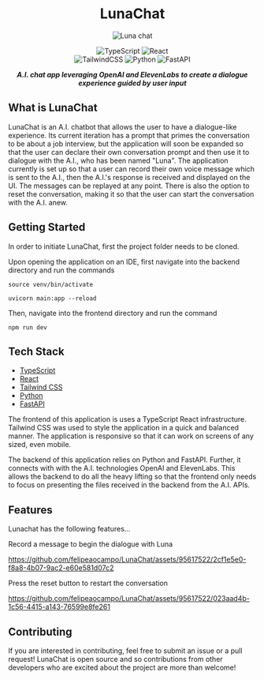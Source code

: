 
<div align="center">

# LunaChat


![Luna chat](https://github.com/felipeaocampo/LunaChat/assets/95617522/cf6d6acf-2a67-4567-9764-b0c9b4cfba6e)

![TypeScript](https://img.shields.io/badge/typescript-%23007ACC.svg?style=for-the-badge&logo=typescript&logoColor=white) 
![React](https://img.shields.io/badge/react-%2320232a.svg?style=for-the-badge&logo=react&logoColor=%2361DAFB)<br>
![TailwindCSS](https://img.shields.io/badge/tailwindcss-%2338B2AC.svg?style=for-the-badge&logo=tailwind-css&logoColor=white)
![Python](https://img.shields.io/badge/python-3670A0?style=for-the-badge&logo=python&logoColor=ffdd54)
![FastAPI](https://img.shields.io/badge/FastAPI-005571?style=for-the-badge&logo=fastapi)


<strong><em>A.I. chat app leveraging OpenAI and ElevenLabs to create a dialogue experience guided by user input</em></strong>

</div>


## What is LunaChat
LunaChat is an A.I. chatbot that allows the user to have a dialogue-like experience. Its current iteration has a prompt that primes the conversation to be about a job interview, but the application will soon be expanded so that the user can declare their own conversation prompt and then use it to dialogue with the A.I., who has been named "Luna". The application currently is set up so that a user can record their own voice message which is sent to the A.I., then the A.I.'s response is received and displayed on the UI. The messages can be replayed at any point. There is also the option to reset the conversation, making it so that the user can start the conversation with the A.I. anew. 

## Getting Started
In order to initiate LunaChat, first the project folder needs to be cloned. 

Upon opening the application on an IDE, first navigate into the backend directory and run the commands

```
source venv/bin/activate

uvicorn main:app --reload
```
Then, navigate into the frontend directory and run the command

```
npm run dev
```

## Tech Stack
- [TypeScript](https://www.typescriptlang.org/)
- [React](https://react.dev/)
- [Tailwind CSS](https://tailwindcss.com/)
- [Python](https://www.python.org/)
- [FastAPI](https://fastapi.tiangolo.com/)

The frontend of this application is uses a TypeScript React infrastructure. Tailwind CSS was used to style the application in a quick and balanced manner. The application is responsive so that it can work on screens of any sized, even mobile.

The backend of this application relies on Python and FastAPI. Further, it connects with with the A.I. technologies OpenAI and ElevenLabs. This allows the backend to do all the heavy lifting so that the frontend only needs to focus on presenting the files received in the backend from the A.I. APIs.

## Features
Lunachat has the following features...

Record a message to begin the dialogue with Luna

https://github.com/felipeaocampo/LunaChat/assets/95617522/2cf1e5e0-f8a8-4b07-9ac2-e60e581d07c2

Press the reset button to restart the conversation

https://github.com/felipeaocampo/LunaChat/assets/95617522/023aad4b-1c56-4415-a143-76599e8fe261

## Contributing

If you are interested in contributing, feel free to submit an issue or a pull request! LunaChat is open source and so contributions from other developers who are excited about the project are more than welcome!


